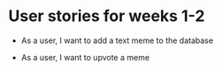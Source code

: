 # User stories for weeks 1-2

* As a user, I want to add a text meme to the database

* As a user, I want to upvote a meme



